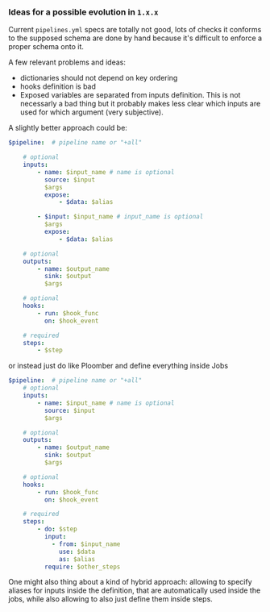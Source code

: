 
### Ideas for a possible evolution in `1.x.x`

Current `pipelines.yml` specs are totally not good, lots of checks it conforms to the supposed
schema are done by hand because it's difficult to enforce a proper schema onto it.

A few relevant problems and ideas:

- dictionaries should not depend on key ordering
- hooks definition is bad
- Exposed variables are separated from inputs definition. This is not necessarly a bad thing but
  it probably makes less clear which inputs are used for which argument (very subjective).

A slightly better approach could be:

``` yaml title="pipelines.yml specification"
$pipeline:  # pipeline name or "+all"

	# optional
	inputs:
		- name: $input_name # name is optional
		  source: $input
		  $args
		  expose:
			  - $data: $alias

		- $input: $input_name # input_name is optional
		  $args
		  expose:
			  - $data: $alias

	# optional
	outputs:
		- name: $output_name
		  sink: $output
		  $args

	# optional
	hooks:
		- run: $hook_func
		  on: $hook_event

	# required
	steps:
		- $step
```

or instead just do like Ploomber and define everything inside Jobs

``` yaml title="alt pipelines.yml specification"
$pipeline:  # pipeline name or "+all"
	# optional
	inputs:
		- name: $input_name # name is optional
		  source: $input
		  $args

	# optional
	outputs:
		- name: $output_name
		  sink: $output
		  $args

	# optional
	hooks:
		- run: $hook_func
		  on: $hook_event

	# required
	steps:
		- do: $step
		  input:
			- from: $input_name
			  use: $data
			  as: $alias
		  require: $other_steps
```

One might also thing about a kind of hybrid approach: allowing to specify aliases for inputs
inside the definition, that are automatically used inside the jobs, while also allowing to also just
define them inside steps.
